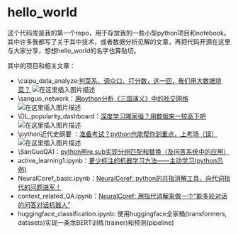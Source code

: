 # hello_world
这个代码库是我的第一个repo，用于存放我的一些小型python项目和notebook。其中许多我都写了关于其中技术，或者数据分析见解的文章，再把代码开源在这里与大家分享，想想hello_world的名字也算贴切。

其中的项目和相关文章：

- \caipu_data_analyze:[判菜系、调众口、打分数，这一回，我们用大数据烧菜？](https://blog.csdn.net/blmoistawinde/article/details/87884777)
![在这里插入图片描述](https://img-blog.csdnimg.cn/20190222204959677.gif)
- \sanguo_network：[用python分析《三国演义》中的社交网络](https://blog.csdn.net/blmoistawinde/article/details/85344906) 
![在这里插入图片描述](https://img-blog.csdnimg.cn/20190216160912307.gif)
- \DL_popularity_dashboard：[深度学习哪家强？用数据来一较高下吧](https://blog.csdn.net/blmoistawinde/article/details/87384348)
![在这里插入图片描述](https://img-blog.csdnimg.cn/20190216161039155.png?x-oss-process=image/watermark,type_ZmFuZ3poZW5naGVpdGk,shadow_10,text_aHR0cHM6Ly9ibG9nLmNzZG4ubmV0L2JsbW9pc3Rhd2luZGU=,size_16,color_FFFFFF,t_70)
- \python近代史纲要 ：[准备考试？python也能帮你划重点，上考场（误）](https://blog.csdn.net/blmoistawinde/article/details/86557070)
![在这里插入图片描述](https://img-blog.csdnimg.cn/20190216161324775.png)
- \SanGuoQA1：[python用re.sub实现分组匹配和替换（及问答系统中的应用）](https://blog.csdn.net/blmoistawinde/article/details/81839647) 
- active_learning1.ipynb：[更少标注的机器学习方法——主动学习(python示例)](https://blog.csdn.net/blmoistawinde/article/details/84994719)
- NeuralCoref_basic.ipynb：[NeuralCoref: python的共指消解工具，向代词指代的问题进军！](https://blog.csdn.net/blmoistawinde/article/details/81782971)
- context_related_QA.ipynb：[NeuralCoref: 用指代消解来做一个“能多轮对话的问答对话机器人”](https://blog.csdn.net/blmoistawinde/article/details/81782992)
- huggingface_classification.ipynb: 使用huggingface全家桶(transformers, datasets)实现一条龙BERT训练(trainer)和预测(pipeline)